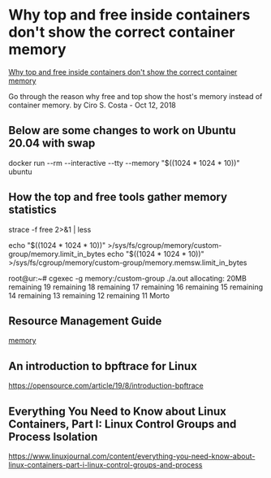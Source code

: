 # Why top and free inside containers don't show the correct container memory

[Why top and free inside containers don't show the correct container memory](https://ops.tips/blog/why-top-inside-container-wrong-memory/)

Go through the reason why free and top show the host's memory instead of container memory.
by Ciro S. Costa - Oct 12, 2018

## Below are some changes to work on Ubuntu 20.04 with swap

docker run --rm  --interactive --tty --memory "$((1024 * 1024 * 10))" ubuntu

## How the top and free tools gather memory statistics
strace -f free 2>&1 | less

echo "$((1024 * 1024 * 10))" >/sys/fs/cgroup/memory/custom-group/memory.limit_in_bytes
echo "$((1024 * 1024 * 10))" >/sys/fs/cgroup/memory/custom-group/memory.memsw.limit_in_bytes

root@ur:~# cgexec -g memory:/custom-group ./a.out
allocating: 20MB
remaining	19
remaining	18
remaining	17
remaining	16
remaining	15
remaining	14
remaining	13
remaining	12
remaining	11
Morto

## Resource Management Guide
[memory](https://access.redhat.com/documentation/en-us/red_hat_enterprise_linux/6/html/resource_management_guide/sec-memory)

## An introduction to bpftrace for Linux
https://opensource.com/article/19/8/introduction-bpftrace

## Everything You Need to Know about Linux Containers, Part I: Linux Control Groups and Process Isolation
https://www.linuxjournal.com/content/everything-you-need-know-about-linux-containers-part-i-linux-control-groups-and-process

